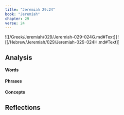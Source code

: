 ```yaml
---
title: "Jeremiah 29:24"
book: "Jeremiah"
chapter: 29
verse: 24
---
```

![[/Greek/Jeremiah/029/Jeremiah-029-024G.md#Text]]
![[/Hebrew/Jeremiah/029/Jeremiah-029-024H.md#Text]]

## Analysis

#### Words

#### Phrases

#### Concepts

## Reflections
